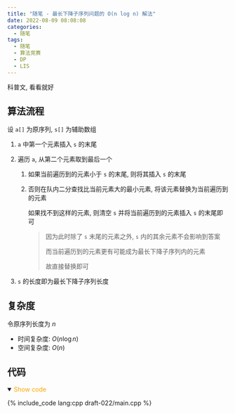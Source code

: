 ```yaml
---
title: "随笔 - 最长下降子序列问题的 O(n log n) 解法"
date: 2022-08-09 08:08:08
categories:
  - 随笔
tags:
  - 随笔
  - 算法竞赛
  - DP
  - LIS
---
```


科普文, 看看就好

<!-- more -->

## 算法流程

设 `a[]` 为原序列, `s[]` 为辅助数组

1. `a` 中第一个元素插入 `s` 的末尾
1. 遍历 `a`, 从第二个元素取到最后一个

   1. 如果当前遍历到的元素小于 `s` 的末尾, 则将其插入 `s` 的末尾
   1. 否则在队内二分查找比当前元素大的最小元素, 将该元素替换为当前遍历到的元素

      如果找不到这样的元素, 则清空 `s` 并将当前遍历到的元素插入 `s` 的末尾即可

      > 因为此时除了 `s` 末尾的元素之外, `s` 内的其余元素不会影响到答案
      >
      > 而当前遍历到的元素更有可能成为最长下降子序列内的元素
      >
      > 故直接替换即可

1. `s` 的长度即为最长下降子序列长度

## 复杂度

令原序列长度为 $n$

- 时间复杂度: $O(n\log n)$
- 空间复杂度: $O(n)$

## 代码

<details open>
<summary><font color='orange'>Show code</font></summary>

{% include_code lang:cpp draft-022/main.cpp %}

</details>
